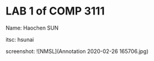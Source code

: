 # LAB 1 of COMP 3111

Name: Haochen SUN


itsc: hsunai

screenshot: 
![NMSL](Annotation 2020-02-26 165706.jpg)